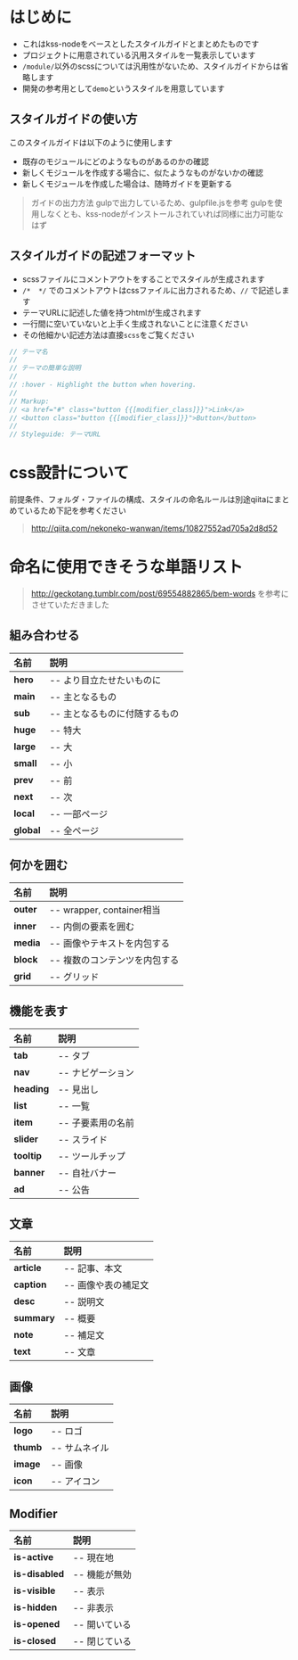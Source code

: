 # はじめに
- これはkss-nodeをベースとしたスタイルガイドとまとめたものです
- プロジェクトに用意されている汎用スタイルを一覧表示しています
- `/module/`以外のscssについては汎用性がないため、スタイルガイドからは省略します
- 開発の参考用として`demo`というスタイルを用意しています

## スタイルガイドの使い方
このスタイルガイドは以下のように使用します

- 既存のモジュールにどのようなものがあるのかの確認
- 新しくモジュールを作成する場合に、似たようなものがないかの確認
- 新しくモジュールを作成した場合は、随時ガイドを更新する

> ガイドの出力方法
> gulpで出力しているため、gulpfile.jsを参考
> gulpを使用しなくとも、kss-nodeがインストールされていれば同様に出力可能なはず





## スタイルガイドの記述フォーマット
- scssファイルにコメントアウトをすることでスタイルが生成されます
- `/*  */` でのコメントアウトはcssファイルに出力されるため、`//` で記述します
- テーマURLに記述した値を持つhtmlが生成されます
- 一行間に空いていないと上手く生成されないことに注意ください
- その他細かい記述方法は直接`scss`をご覧ください


```scss
// テーマ名
//
// テーマの簡単な説明
//
// :hover - Highlight the button when hovering.
//
// Markup:
// <a href="#" class="button {{[modifier_class]}}">Link</a>
// <button class="button {{[modifier_class]}}">Button</button>
//
// Styleguide: テーマURL
```





# css設計について
前提条件、フォルダ・ファイルの構成、スタイルの命名ルールは別途qiitaにまとめているため下記を参考ください

> http://qiita.com/nekoneko-wanwan/items/10827552ad705a2d8d52





# 命名に使用できそうな単語リスト

> http://geckotang.tumblr.com/post/69554882865/bem-words を参考にさせていただきました

## 組み合わせる

|名前   |説明|
|:--    |:--|
|**hero**   | -- より目立たせたいものに|
|**main**   | -- 主となるもの|
|**sub**    | -- 主となるものに付随するもの|
|**huge**   | -- 特大|
|**large**  | -- 大|
|**small**  | -- 小|
|**prev**   | -- 前|
|**next**   | -- 次|
|**local**  | -- 一部ページ|
|**global** | -- 全ページ|


## 何かを囲む

|名前   |説明|
|:--    |:--|
|**outer**   | -- wrapper, container相当|
|**inner**   | -- 内側の要素を囲む|
|**media**   | -- 画像やテキストを内包する|
|**block**   | -- 複数のコンテンツを内包する|
|**grid**    | -- グリッド|

## 機能を表す

|名前   |説明|
|:--    |:--|
|**tab**     | -- タブ|
|**nav**     | -- ナビゲーション|
|**heading** | -- 見出し|
|**list**    | -- 一覧|
|**item**    | -- 子要素用の名前|
|**slider**  | -- スライド|
|**tooltip** | -- ツールチップ|
|**banner**  | -- 自社バナー|
|**ad**      | -- 公告|

## 文章

|名前   |説明|
|:--    |:--|
|**article**  | -- 記事、本文|
|**caption**  | -- 画像や表の補足文|
|**desc**     | -- 説明文|
|**summary**  | -- 概要|
|**note**     | -- 補足文|
|**text**     | -- 文章|

## 画像

|名前   |説明|
|:--    |:--|
|**logo**  | -- ロゴ|
|**thumb** | -- サムネイル|
|**image** | -- 画像|
|**icon**  | -- アイコン|


## Modifier

|名前   |説明|
|:--    |:--|
|**is-active**   | -- 現在地|
|**is-disabled** | -- 機能が無効|
|**is-visible**  | -- 表示|
|**is-hidden**   | -- 非表示|
|**is-opened**   | -- 開いている|
|**is-closed**   | -- 閉じている|




